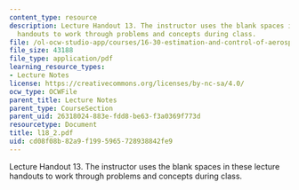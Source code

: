 ```yaml
---
content_type: resource
description: Lecture Handout 13. The instructor uses the blank spaces in these lecture
  handouts to work through problems and concepts during class.
file: /ol-ocw-studio-app/courses/16-30-estimation-and-control-of-aerospace-systems-spring-2004/cd08f08b82a9f1995965728938842fe9_l18_2.pdf
file_size: 43188
file_type: application/pdf
learning_resource_types:
- Lecture Notes
license: https://creativecommons.org/licenses/by-nc-sa/4.0/
ocw_type: OCWFile
parent_title: Lecture Notes
parent_type: CourseSection
parent_uid: 26318024-883e-fdd8-be63-f3a0369f773d
resourcetype: Document
title: l18_2.pdf
uid: cd08f08b-82a9-f199-5965-728938842fe9
---
```

Lecture Handout 13. The instructor uses the blank spaces in these lecture handouts to work through problems and concepts during class.
